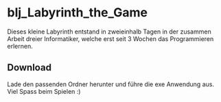 # blj_Labyrinth_the_Game
Dieses kleine Labyrinth entstand in zweieinhalb Tagen in der zusammen Arbeit dreier Informatiker, welche erst seit 3 Wochen das Programmieren erlernen. 
## Download
Lade den passenden Ordner herunter und führe die exe Anwendung aus. Viel Spass beim Spielen :)
